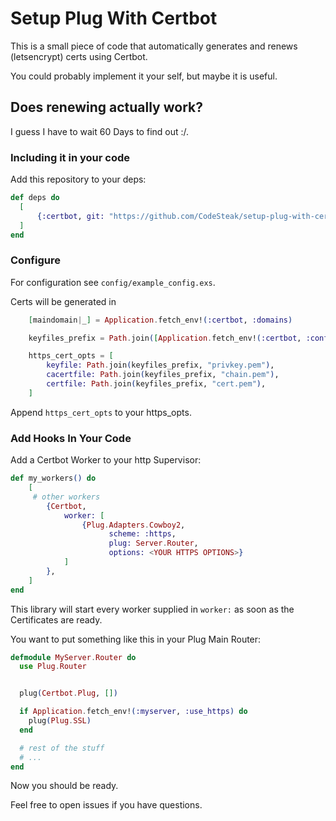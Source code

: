 # Setup Plug With Certbot

This is a small piece of code that automatically generates and renews (letsencrypt) certs
using Certbot.

You could probably implement it your self, but maybe it is useful.

## Does renewing actually work?

I guess I have to wait 60 Days to find out :/.

### Including it in your code

Add this repository to your deps:
```elixir
def deps do
  [
      {:certbot, git: "https://github.com/CodeSteak/setup-plug-with-certbot", tag: "0.0.1-certbot"}
  ]
end
```

### Configure

For configuration see `config/example_config.exs`.

Certs will be generated in
```elixir
    [maindomain|_] = Application.fetch_env!(:certbot, :domains)

    keyfiles_prefix = Path.join([Application.fetch_env!(:certbot, :config_dir), "live", maindomain])

    https_cert_opts = [
        keyfile: Path.join(keyfiles_prefix, "privkey.pem"),
        cacertfile: Path.join(keyfiles_prefix, "chain.pem"),
        certfile: Path.join(keyfiles_prefix, "cert.pem"),
    ]
```
Append `https_cert_opts` to your https_opts.

### Add Hooks In Your Code

Add a Certbot Worker to your http Supervisor:
```elixir
def my_workers() do
    [
     # other workers
        {Certbot,
            worker: [
                {Plug.Adapters.Cowboy2,
                      scheme: :https,
                      plug: Server.Router,
                      options: <YOUR HTTPS OPTIONS>}
            ]
        },
    ]
end
```
This library will start every worker supplied in `worker:` as soon as
the Certificates are ready.

You want to put something like this in your Plug Main Router:
```elixir
defmodule MyServer.Router do
  use Plug.Router


  plug(Certbot.Plug, [])

  if Application.fetch_env!(:myserver, :use_https) do
    plug(Plug.SSL)
  end

  # rest of the stuff
  # ...
end
```

Now you should be ready.

Feel free to open issues if you have questions.
